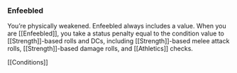 ### Enfeebled

You’re physically weakened. Enfeebled always includes a value. When you are [[Enfeebled]], you take a status penalty equal to the condition value to [[Strength]]-based rolls and DCs, including [[Strength]]-based melee attack rolls, [[Strength]]-based damage rolls, and [[Athletics]] checks.

[[Conditions]]